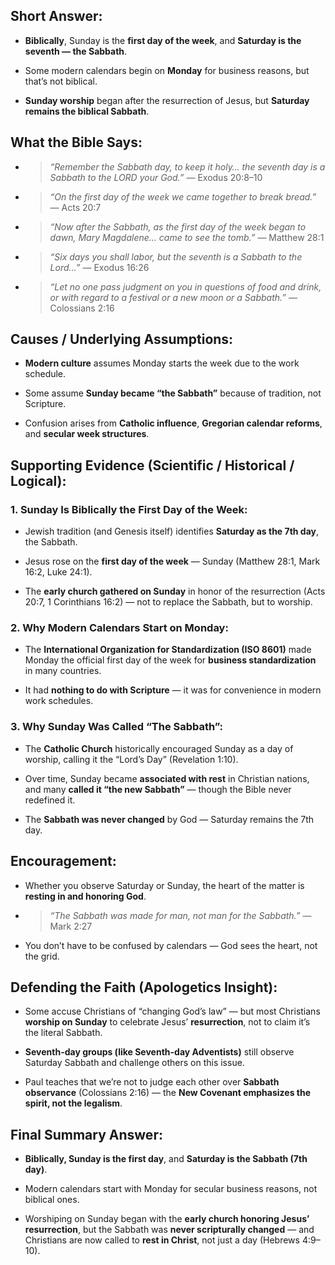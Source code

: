 ## Short Answer:

- **Biblically**, Sunday is the **first day of the week**, and **Saturday is the seventh — the Sabbath**.
    
- Some modern calendars begin on **Monday** for business reasons, but that’s not biblical.
    
- **Sunday worship** began after the resurrection of Jesus, but **Saturday remains the biblical Sabbath**.

## What the Bible Says:

- > _“Remember the Sabbath day, to keep it holy… the seventh day is a Sabbath to the LORD your God.”_ — Exodus 20:8–10
    
- > _“On the first day of the week we came together to break bread.”_ — Acts 20:7
    
- > _“Now after the Sabbath, as the first day of the week began to dawn, Mary Magdalene… came to see the tomb.”_ — Matthew 28:1
    
- > _“Six days you shall labor, but the seventh is a Sabbath to the Lord…”_ — Exodus 16:26
    
- > _“Let no one pass judgment on you in questions of food and drink, or with regard to a festival or a new moon or a Sabbath.”_ — Colossians 2:16

## Causes / Underlying Assumptions:

- **Modern culture** assumes Monday starts the week due to the work schedule.
    
- Some assume **Sunday became “the Sabbath”** because of tradition, not Scripture.
    
- Confusion arises from **Catholic influence**, **Gregorian calendar reforms**, and **secular week structures**.

## Supporting Evidence (Scientific / Historical / Logical):

### 1. **Sunday Is Biblically the First Day of the Week:**

- Jewish tradition (and Genesis itself) identifies **Saturday as the 7th day**, the Sabbath.
    
- Jesus rose on the **first day of the week** — Sunday (Matthew 28:1, Mark 16:2, Luke 24:1).
    
- The **early church gathered on Sunday** in honor of the resurrection (Acts 20:7, 1 Corinthians 16:2) — not to replace the Sabbath, but to worship.
    

### 2. **Why Modern Calendars Start on Monday:**

- The **International Organization for Standardization (ISO 8601)** made Monday the official first day of the week for **business standardization** in many countries.
    
- It had **nothing to do with Scripture** — it was for convenience in modern work schedules.
    

### 3. **Why Sunday Was Called “The Sabbath”:**

- The **Catholic Church** historically encouraged Sunday as a day of worship, calling it the “Lord’s Day” (Revelation 1:10).
    
- Over time, Sunday became **associated with rest** in Christian nations, and many **called it “the new Sabbath”** — though the Bible never redefined it.
    
- The **Sabbath was never changed** by God — Saturday remains the 7th day.

## Encouragement:

- Whether you observe Saturday or Sunday, the heart of the matter is **resting in and honoring God**.
    
- > _“The Sabbath was made for man, not man for the Sabbath.”_ — Mark 2:27
    
- You don’t have to be confused by calendars — God sees the heart, not the grid.

## Defending the Faith (Apologetics Insight):

- Some accuse Christians of “changing God’s law” — but most Christians **worship on Sunday** to celebrate Jesus’ **resurrection**, not to claim it’s the literal Sabbath.
    
- **Seventh-day groups (like Seventh-day Adventists)** still observe Saturday Sabbath and challenge others on this issue.
    
- Paul teaches that we’re not to judge each other over **Sabbath observance** (Colossians 2:16) — the **New Covenant emphasizes the spirit, not the legalism**.

## Final Summary Answer:

- **Biblically, Sunday is the first day**, and **Saturday is the Sabbath (7th day)**.
    
- Modern calendars start with Monday for secular business reasons, not biblical ones.
    
- Worshiping on Sunday began with the **early church honoring Jesus’ resurrection**, but the Sabbath was **never scripturally changed** — and Christians are now called to **rest in Christ**, not just a day (Hebrews 4:9–10).